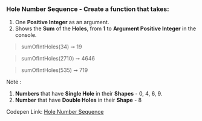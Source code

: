 ### Hole Number Sequence - Create a function that takes: 

1. One **Positive Integer** as an argument. 
1. Shows the **Sum** of the **Holes**, from **1** to **Argument Positive Integer** in the console.

> sumOfIntHoles(34) ➞ 19 

> sumOfIntHoles(2710) ➞ 4646

> sumOfIntHoles(535) ➞ 719

Note : 
1. **Numbers** that have **Single Hole** in their **Shapes** - 0, 4, 6, 9.
1. **Number** that have **Double Holes** in their **Shape** - 8

Codepen Link: [Hole Number Sequence]()